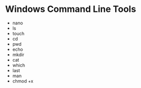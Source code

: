 # Windows Command Line Tools

- nano
- ls
- touch
- cd
- pwd
- echo
- mkdir
- cat
- which
- last
- man
- chmod +x
